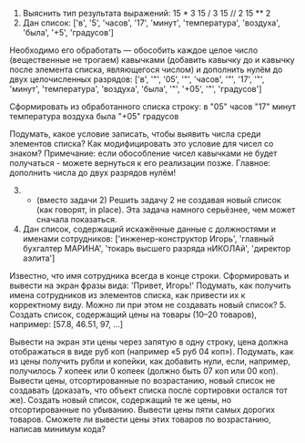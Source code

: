 1. Выяснить тип результата выражений:
15 * 3
15 / 3
15 // 2
15 ** 2
2. Дан список:
['в', '5', 'часов', '17', 'минут', 'температура', 'воздуха', 'была', '+5', 'градусов']

Необходимо его обработать — обособить каждое целое число (вещественные не трогаем) кавычками (добавить кавычку до и кавычку после элемента списка, являющегося числом) и дополнить нулём до двух целочисленных разрядов:
['в', '"', '05', '"', 'часов', '"', '17', '"', 'минут', 'температура', 'воздуха', 'была', '"', '+05', '"', 'градусов']

Сформировать из обработанного списка строку:
в "05" часов "17" минут температура воздуха была "+05" градусов

Подумать, какое условие записать, чтобы выявить числа среди элементов списка? Как модифицировать это условие для чисел со знаком?
Примечание: если обособление чисел кавычками не будет получаться - можете вернуться к его реализации позже. Главное: дополнить числа до двух разрядов нулём!

3. * (вместо задачи 2) Решить задачу 2 не создавая новый список (как говорят, in place). Эта задача намного серьёзнее, чем может сначала показаться.
4. Дан список, содержащий искажённые данные с должностями и именами сотрудников:
['инженер-конструктор Игорь', 'главный бухгалтер МАРИНА', 'токарь высшего разряда нИКОЛАй', 'директор аэлита']

Известно, что имя сотрудника всегда в конце строки. Сформировать и вывести на экран фразы вида: 'Привет, Игорь!' Подумать, как получить имена сотрудников из элементов списка, как привести их к корректному виду. Можно ли при этом не создавать новый список?
5. Создать список, содержащий цены на товары (10–20 товаров), например:
[57.8, 46.51, 97, ...]

Вывести на экран эти цены через запятую в одну строку, цена должна отображаться в виде <r> руб <kk> коп (например «5 руб 04 коп»). Подумать, как из цены получить рубли и копейки, как добавить нули, если, например, получилось 7 копеек или 0 копеек (должно быть 07 коп или 00 коп).
Вывести цены, отсортированные по возрастанию, новый список не создавать (доказать, что объект списка после сортировки остался тот же).
Создать новый список, содержащий те же цены, но отсортированные по убыванию.
Вывести цены пяти самых дорогих товаров. Сможете ли вывести цены этих товаров по возрастанию, написав минимум кода?
